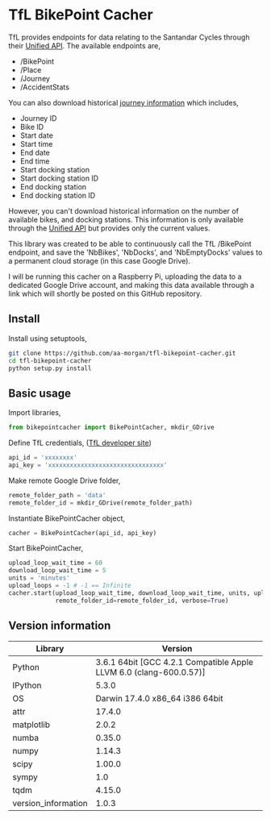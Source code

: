 TfL BikePoint Cacher
===============
TfL provides endpoints for data relating to the Santandar Cycles through their [Unified API](tfl.gov.uk/info-for/open-data-users/our-open-data#on-this-page-5). The available endpoints are,

- /BikePoint
- /Place
- /Journey
- /AccidentStats

You can also download historical [journey information](http://cycling.data.tfl.gov.uk/) which includes,

-   Journey ID
-   Bike ID
-   Start date
-   Start time
-   End date
-   End time
-   Start docking station
-   Start docking station ID
-   End docking station
-   End docking station ID 

However, you can't download historical information on the number of available bikes, and docking stations. This information is only available through the [Unified API](tfl.gov.uk/info-for/open-data-users/our-open-data#on-this-page-5) but provides only the current values. 

This library was created to be able to continuously call the TfL /BikePoint endpoint, and save the 'NbBikes', 'NbDocks', and 'NbEmptyDocks' values to a permanent cloud storage (in this case Google Drive).

I will be running this cacher on a Raspberry Pi, uploading the data to a dedicated Google Drive account, and making this data available through a link which will shortly be posted on this GitHub repository.

Install
-------

Install using setuptools,
```bash
git clone https://github.com/aa-morgan/tfl-bikepoint-cacher.git
cd tfl-bikepoint-cacher
python setup.py install
```

Basic usage
-------
Import libraries,
```python
from bikepointcacher import BikePointCacher, mkdir_GDrive
```
Define TfL credentials, ([TfL developer site](api.tfl.gov.uk))

```python
api_id = 'xxxxxxxx'
api_key = 'xxxxxxxxxxxxxxxxxxxxxxxxxxxxxxxx'
```

Make remote Google Drive folder,
```python
remote_folder_path = 'data'
remote_folder_id = mkdir_GDrive(remote_folder_path)
```

Instantiate BikePointCacher object,
```python
cacher = BikePointCacher(api_id, api_key)
```
Start BikePointCacher,
```python
upload_loop_wait_time = 60
download_loop_wait_time = 5
units = 'minutes'
upload_loops = -1 # -1 == Infinite
cacher.start(upload_loop_wait_time, download_loop_wait_time, units, upload_loops,
             remote_folder_id=remote_folder_id, verbose=True)
```

Version information
-------------------

| Library  | Version |
| ------------ | ------------ |
| Python  | 3.6.1 64bit [GCC 4.2.1 Compatible Apple LLVM 6.0 (clang-600.0.57)] |
| IPython | 5.3.0 |
| OS | Darwin 17.4.0 x86_64 i386 64bit |
| attr | 17.4.0 |
| matplotlib | 2.0.2 |
| numba | 0.35.0 |
| numpy | 1.14.3 |
| scipy | 1.00.0 |
| sympy | 1.0 |
| tqdm | 4.15.0 |
| version_information | 1.0.3 |